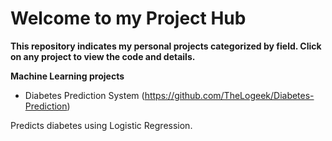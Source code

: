 # Welcome to my Project Hub

**This repository indicates my personal projects categorized by field. Click on any project to view the code and details.**

**Machine Learning projects**

- Diabetes Prediction System (https://github.com/TheLogeek/Diabetes-Prediction)

Predicts diabetes using Logistic Regression.